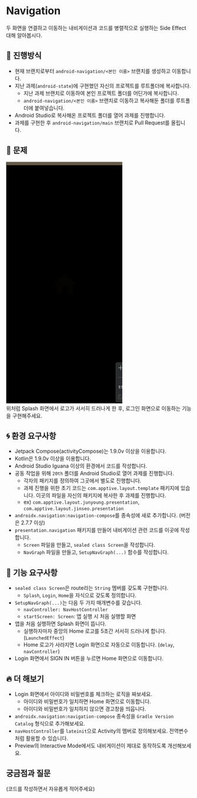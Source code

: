 # Navigation
 두 화면을 연결하고 이동하는 내비게이션과 코드를 병렬적으로 실행하는 Side Effect 대해 알아봅시다.

## 📐 진행방식
- 현재 브랜치로부터 `android-navigation/<본인 이름>` 브랜치를 생성하고 이동합니다.
- 지난 과제(`android-state`)에 구현했던 자신의 프로젝트를 루트폴더에 복사합니다.
  - 지난 과제 브랜치로 이동하여 본인 프로젝트 폴더를 어딘가에 복사합니다.
  - `android-navigation/<본인 이름>` 브랜치로 이동하고 복사해둔 폴더를 루트폴더에 붙여넣습니다.
- Android Studio로 복사해온 프로젝트 폴더를 열어 과제를 진행합니다.
- 과제를 구현한 후 `android-navigation/main` 브랜치로 Pull Request를 올립니다.

## 📑 문제
![Launched Effect](./images/launched-effect-navigation.gif)  
위처럼 Splash 화면에서 로고가 서서히 드러나게 한 후, 로그인 화면으로 이동하는 기능을 구현해주세요.

## 🌀 환경 요구사항
- Jetpack Compose(activityCompose)는 1.9.0v 이상을 이용합니다.
- Kotlin은 1.9.0v 이상을 이용합니다.
- Android Studio Iguana 이상의 환경에서 코드를 작성합니다.
- 공동 작업을 위해 `20th` 폴더를 Android Studio로 열어 과제를 진행합니다.
  - 각자의 패키지를 정의하여 그곳에서 별도로 진행합니다. 
  - 과제 진행을 위한 초기 코드는 `com.apptive.layout.template` 패키지에 있습니다. 이곳의 파일을 자신의 패키지에 복사한 후 과제를 진행합니다.
  - ex) `com.apptive.layout.junyoung.presentation`, `com.apptive.layout.jinseo.presentation`
- `androidx.navigation:navigation-compose`를 종속성에 새로 추가합니다. (버전은 2.7.7 이상)
- `presentation.navigation` 패키지를 만들어 내비게이션 관련 코드를 이곳에 작성합니다.
  - `Screen` 파일을 만들고, `sealed class Screen`을 작성합니다.
  - `NavGraph` 파일을 만들고, `SetupNavGraph(...)` 함수를 작성합니다.

## 🧸 기능 요구사항
- `sealed class Screen`은 route라는 `String` 멤버를 갖도록 구현합니다.
  - `Splash`, `Login`, `Home`을 자식으로 갖도록 정의합니다.
- `SetupNavGraph(...)`는 다음 두 가지 매개변수를 갖습니다.
  - `navController: NavHostController`
  - `startScreen: Screen`: 앱 실행 시 처음 실행할 화면
- 앱을 처음 실행하면 Splash 화면이 뜹니다.
  - 실행하자마자 중앙의 Home 로고를 5초간 서서히 드러나게 합니다. (`LaunchedEffect`)
  - Home 로고가 사라지면 Login 화면으로 자동으로 이동합니다. (`delay`, `navController`)
- Login 화면에서 SIGN IN 버튼을 누르면 Home 화면으로 이동합니다.

## 🔥 더 해보기
- Login 화면에서 아이디와 비밀번호를 체크하는 로직을 짜보세요.
  - 아이디와 비밀번호가 일치하면 Home 화면으로 이동합니다.
  - 아이디와 비밀번호가 일치하지 않으면 경고창을 띄웁니다.
- `androidx.navigation:navigation-compose` 종속성을 `Gradle Version Catalog` 형식으로 추가해보세요.
- `navHostController`를 `lateinit`으로 Activity의 멤버로 정의해보세요. 전역변수처럼 활용할 수 있습니다.
- Preview의 Interactive Mode에서도 내비게이션이 제대로 동작하도록 개선해보세요.

## 궁금점과 질문
(코드를 작성하면서 자유롭게 적어주세요)
